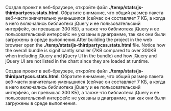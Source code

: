 <span data-ttu-id="ed113-p128">Создав проект в веб-браузере, откройте файл **./temp/stats/js-thirdpartycss.stats.html**. Обратите внимание, что общий размер пакета веб-части значительно уменьшился (сейчас он составляет 7 КБ, а когда в него включались библиотека jQuery и ее пользовательский интерфейс, он превышал 300 КБ), а также что библиотека jQuery и ее пользовательский интерфейс не указаны в диаграмме, так как они были загружены в среде выполнения.</span><span class="sxs-lookup"><span data-stu-id="ed113-p128">After building the project in the web browser open the **./temp/stats/js-thirdpartycss.stats.html** file. Notice how the overall bundle is significantly smaller (7KB compared to over 300KB when including jQuery and jQuery UI in the bundle) and how jQuery and jQuery UI are not listed in the chart since they are loaded at runtime.</span></span>

Создав проект в веб-браузере, откройте файл **./temp/stats/js-thirdpartycss.stats.html**. Обратите внимание, что общий размер пакета веб-части значительно уменьшился (сейчас он составляет 7 КБ, а когда в него включались библиотека jQuery и ее пользовательский интерфейс, он превышал 300 КБ), а также что библиотека jQuery и ее пользовательский интерфейс не указаны в диаграмме, так как они были загружены в среде выполнения.